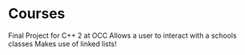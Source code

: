 # Courses
Final Project for C++ 2 at OCC
Allows a user to interact with a schools classes
Makes use of linked lists!
